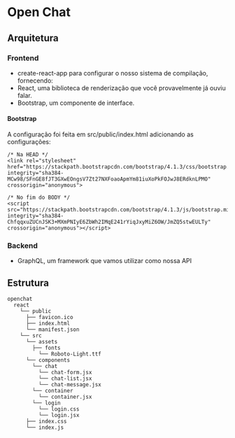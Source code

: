 # Open Chat

## Arquitetura

### Frontend
* create-react-app para configurar o nosso sistema de compilação, fornecendo:
* React, uma biblioteca de renderização que você provavelmente já ouviu falar.
* Bootstrap, um componente de interface.

#### Bootstrap
A configuração foi feita em src/public/index.html adicionando as configurações:
```
/* Na HEAD */
<link rel="stylesheet" href="https://stackpath.bootstrapcdn.com/bootstrap/4.1.3/css/bootstrap.min.css" integrity="sha384-MCw98/SFnGE8fJT3GXwEOngsV7Zt27NXFoaoApmYm81iuXoPkFOJwJ8ERdknLPMO" crossorigin="anonymous">

/* No fim do BODY */
<script src="https://stackpath.bootstrapcdn.com/bootstrap/4.1.3/js/bootstrap.min.js" integrity="sha384-ChfqqxuZUCnJSK3+MXmPNIyE6ZbWh2IMqE241rYiqJxyMiZ6OW/JmZQ5stwEULTy" crossorigin="anonymous"></script>

```

### Backend
* GraphQL, um framework que vamos utilizar como nossa API

## Estrutura

```
openchat
  react
    └── public
      ├── favicon.ico
      ├── index.html
      └── manifest.json  
    └── src
      └── assets
        ├── fonts
          └── Roboto-Light.ttf
      └── components
        └── chat
          └── chat-form.jsx
          └── chat-list.jsx
          └── chat-message.jsx
        └── container
          └── container.jsx
        └── login
          └── login.css
          └── login.jsx
      ├── index.css
      └── index.js
```
